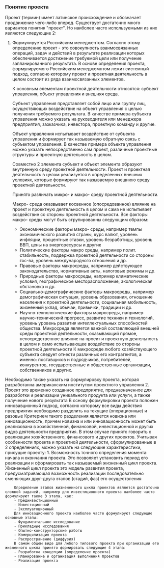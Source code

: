 ### Понятие проекта
Проект (термин) имеет латинское происхождение и обозначает продвижение чего-либо вперед.
Существует достаточно много вариантов понятия "проект". Но наиболее часто используемыми из них являются следующие 2:
1. Формулируется Российским менеджентом.
	 Согласно этому определению проект - это совокупность взаимосвязанных операций, задач и действий  в результате реализации которых обеспечивается достижение требуемой цели или получение запланированного результата. В основе определения проекта, формулируемого Российским менеджемнтом лежит системный подход, согласно которому проект и проектная деятельность в целом состоит из ряда взаимосвязанных элементов.
	 
	К основным элементам проектной деятельности относятся: субъект управления, объект управления и внешняя среда.
	 
	Субъект управления представляет собой лицо или группу лиц, осуществяющих воздействие на объект управления с целью получения требуемого результата. В качестве примера субъекта управления можно указать на руководителя или менеджера предприятия, зазказчика, инвестора, проектную команду и другие.
	
	Объект управления испытывает воздействие от субъекта управления и формирует так называемую обратную связь с субъектом управления. В качестве примера объекта управления можно указать непосредственно сам проект, различные проектные структуры и проектную деятельность в целом. 
	
	Совместно 2 элемента субъект и объект элемента образуют внутренную среду проектной деятельности.
	Проект и проектная деятельность в целом реализуется в определенных внешних условиях, которые формируют так называемую внешнюю среду проектной деятельности.
	
	Принято различать микро- и макро- среду проектной деятельности.
	
	Макро- среда оказвывает косвенное (опосредованное) влияние на проект и проектную деятельность в целом и сама не испытывает воздействие со стороны проектной деятельности.
	Все факторы макро- среды могут быть сгрупированны следующим образом: 
	- Экономические факторы макро- среды, например темпы экономического развития страны, курс валют, уровень инфляции, процентные ставки, уровень безработицы, уровень ВВП, цены на энергоресурсы и другие
	- Политические факторы макро среды, например полит. стабильность, поддержка проектной деятельности со стороны гос-ва, уровень международного отношения и др.
	- Правовые факторы макросреды, например действующее законодательство, нормативные акты, налоговые режимы и др.
	- Природные факторы макросреды, например климатические условия, географическое месторасположение, экологическая обстановка и др.
	- Социально-демографические факторы макросреды, например демографическая ситуация, уровень образования, отношение населения к проектной деятельности, социальная мобильность, жизненный уклад, обычаи, привычки, традиции и др.
	- Научно технологические факторы макросреды, например научно-технический прогресс, развитие техники и технологий, уровень уровень развития интеллектуальных способностей общества.
	Микросреда является важной составляющей внешней среды проектной деятельности, оказывающий прямое, непосредственное влияние на проект и проектную деятельность в целом и само испытывающее воздействие со стороны проектной деятельности 
	К микросреде любого хозяйствующего субъекта следует отнести различных его контрагентов, а именно: поставщиков и подрядчиков, потребителей, конкурентов, государственные и общественные организации, собственников и других.

 Необходимо также указать на формулировку проекта, которая разработанна американским институтом проектного управления
 2. Проект это временно созданное предприятие, предназначенное для разработки и реализации уникального продукта или услуги, а также получение нового результата 
	В основу формулировки  проекта положен инновавционный подход, согласно которому все виды действия предприятия необходимо разделить на текущие (операционные) и разовые
	Критерием такого разделения является новизна или инновационность, причем новизна и или инновационность может быть реализована в хозяйственной, финансовой, инвестиционной и других видов деятельности предприятия. В этом случае принято говорить о реализации хозяйственного, финансового и других проектов. 
	Учитывая особенности проекта и проектной деятельности, сформулированные в 2 определениях, можно указать на следующие характеристики, присущие проекту:
	1. Возможность точного определения момента начала и окончания проекта. Это позволяет установить период его реализации и сформировать так называемый жизненный цикл проекта. 
		Жизненный цикл проекта это модель развития проекта, предусматривающая возможность реализации последовательно сменяющих друг-друга этапов (стадий, фаз) его осуществления
		
		Определение этапов жизнененного цикла проектов является достаточно сложной задачей, например для инвестиционного проекта наиболее часто формулируют такие 3 этапа, как:
		- Прединвестиционный
		- Инвестиционный 
		- Эксплуатоционный
		Для инновационного проекта наиболее часто формулируют следующие основные этапы: 
		- Фундаментальное исследование 
		- Прикладные исследования
		- Опытно-конструкторские работы
		- Комерцилизация проекта
		- Распространение (диффузия)
		В самом общем виде для любого типового проекта при организации его жизненного цикла принято формировать следующие 4 этапа:
		- Разработка концепции (определение проекта)
		- Планирование и организация выполнения проектов
		- Реализация проекта
	
	
	
